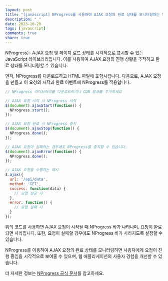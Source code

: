 ```yaml
---
layout: post
title: "[javascript] NProgress를 사용하여 AJAX 요청의 완료 상태를 모니터링하는 방법은?"
description: " "
date: 2023-10-20
tags: [javascript]
comments: true
share: true
---
```


NProgress는 AJAX 요청 및 페이지 로드 상태를 시각적으로 표시할 수 있는 JavaScript 라이브러리입니다. 이를 사용하여 AJAX 요청의 진행 상황을 추적하고 완료 상태를 모니터링할 수 있습니다.

먼저, NProgress를 다운로드하고 HTML 파일에 포함시킵니다. 다음으로, AJAX 요청을 만들고 이 요청의 시작과 완료 이벤트에 NProgress를 적용합니다.

```javascript
// NProgress 라이브러리를 다운로드하거나 CDN 링크를 추가하세요

// AJAX 요청 시작 시 NProgress 시작
$(document).ajaxStart(function() {
  NProgress.start();
});

// AJAX 요청 완료 시 NProgress 중지
$(document).ajaxStop(function() {
  NProgress.done();
});

// AJAX 요청이 실패하는 경우에도 NProgress를 중지할 수 있습니다.
$(document).ajaxError(function() {
  NProgress.done();
});

// AJAX 요청을 수행하는 예시
$.ajax({
  url: '/api/data',
  method: 'GET',
  success: function(data) {
    // 요청 성공 시
  },
  error: function() {
    // 요청 실패 시
  }
});
```

위의 코드를 사용하면 AJAX 요청이 시작될 때 NProgress 바가 나타나며, 요청이 완료되면 사라집니다. 또한, 요청이 실패할 경우에도 NProgress 바가 사라지도록 설정할 수 있습니다.

NProgress를 이용하여 AJAX 요청의 완료 상태를 모니터링하면 사용자에게 요청이 진행 중임을 시각적으로 보여줄 수 있으며, 웹 애플리케이션의 사용자 경험을 개선할 수 있습니다.

더 자세한 정보는 [NProgress 공식 문서](https://github.com/rstacruz/nprogress)를 참고하세요.